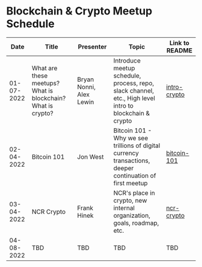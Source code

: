 # Blockchain & Crypto Meetup Schedule

|     Date    |        Title        |          Presenter       |                Topic              |                      Link to README                      |
|-------------|---------------------|--------------------------|-----------------------------------|----------------------------------------------------------|
|  01-07-2022 | What are these meetups? What is blockchain? What is crypto?  | Bryan Nonni, Alex Lewin | Introduce meetup schedule, process, repo, slack channel, etc., High level intro to blockchain & crypto | [intro-crypto](meetup-meetings/01-07-2022/intro-crypto.md) |
|  02-04-2022 |  Bitcoin 101  | Jon West | Bitcoin 101 - Why we see trillions of digital currency transactions, deeper continuation of first meetup | [bitcoin-101](meetup-meetings/02-04-2022/bitcoin-101.md) |
|  03-04-2022 |  NCR Crypto | Frank Hinek | NCR's place in crypto, new internal organization, goals, roadmap, etc. | [ncr-crypto](meetup-meetings/03-04-2022/ncr-crypto.md) |
|  04-08-2022 |  TBD | TBD | TBD | TBD |
